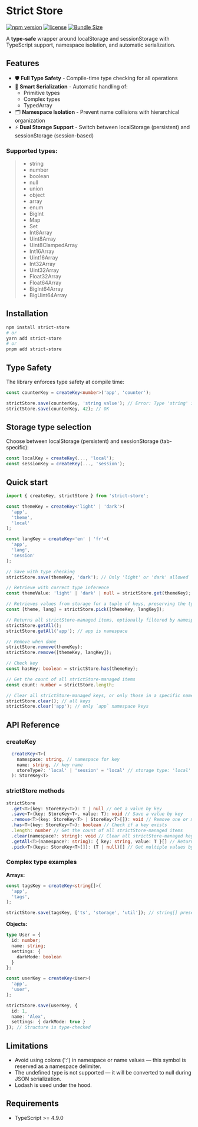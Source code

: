 # Strict Store

[![npm version](https://img.shields.io/npm/v/strict-store)](https://www.npmjs.com/package/strict-store)
[![license](https://img.shields.io/npm/l/strict-store?v=2)](https://github.com/Papaskas/strict-store/blob/main/LICENSE)
[![Bundle Size](https://img.shields.io/bundlephobia/min/strict-store)](https://bundlephobia.com/package/strict-store)

A **type-safe** wrapper around localStorage and sessionStorage with TypeScript support, namespace isolation, and automatic serialization.

## Features
- 🛡 **Full Type Safety** - Compile-time type checking for all operations
- 🧠 **Smart Serialization** - Automatic handling of:
    - Primitive types
    - Complex types
    - TypedArray
- 🗂 **Namespace Isolation** - Prevent name collisions with hierarchical organization
- ⚡ **Dual Storage Support** - Switch between localStorage (persistent) and sessionStorage (session-based)

### Supported types:

> - string
> - number
> - boolean
> - null
> - union
> - object
> - array
> - enum
> - BigInt
> - Map
> - Set
> - Int8Array
> - Uint8Array
> - Uint8ClampedArray
> - Int16Array
> - Uint16Array
> - Int32Array
> - Uint32Array
> - Float32Array
> - Float64Array
> - BigInt64Array
> - BigUint64Array

## Installation

```bash
npm install strict-store
# or
yarn add strict-store
# or
pnpm add strict-store
```

## Type Safety

The library enforces type safety at compile time:

```typescript
const counterKey = createKey<number>('app', 'counter');

strictStore.save(counterKey, 'string value'); // Error: Type 'string' is not assignable to type 'number'
strictStore.save(counterKey, 42); // OK
```

## Storage type selection

Choose between localStorage (persistent) and sessionStorage (tab-specific):

```typescript
const localKey = createKey(..., 'local');
const sessionKey = createKey(..., 'session');
```

## Quick start

```typescript
import { createKey, strictStore } from 'strict-store';

const themeKey = createKey<'light' | 'dark'>(
  'app',
  'theme',
  'local'
);

const langKey = createKey<'en' | 'fr'>(
  'app',
  'lang',
  'session'
);

// Save with type checking
strictStore.save(themeKey, 'dark'); // Only 'light' or 'dark' allowed

// Retrieve with correct type inference
const themeValue: 'light' | 'dark' | null = strictStore.get(themeKey); // Type: 'light' | 'dark' | null

// Retrieves values from storage for a tuple of keys, preserving the type for each key.
const [theme, lang] = strictStore.pick([themeKey, langKey]);

// Returns all strictStore-managed items, optionally filtered by namespace
strictStore.getAll();
strictStore.getAll('app'); // app is namespace

// Remove when done
strictStore.remove(themeKey);
strictStore.remove([themeKey, langKey]);

// Check key
const hasKey: boolean = strictStore.has(themeKey);

// Get the count of all strictStore-managed items
const count: number = strictStore.length;

// Clear all strictStore-managed keys, or only those in a specific namespace, from storage
strictStore.clear(); // all keys
strictStore.clear('app'); // only `app` namespace keys
```

## API Reference

### createKey
```typescript
  createKey<T>(
    namespace: string, // namespace for key
    name: string, // key name
    storeType?: 'local' | 'session' = 'local' // storage type: 'local' (default) or 'session'
  ): StoreKey<T>
```

### strictStore methods
```typescript
strictStore
  .get<T>(key: StoreKey<T>): T | null // Get a value by key
  .save<T>(key: StoreKey<T>, value: T): void // Save a value by key
  .remove<T>(key: StoreKey<T> | StoreKey<T>[]): void // Remove one or multiple keys
  .has<T>(key: StoreKey<T>): boolean // Check if a key exists
  .length: number // Get the count of all strictStore-managed items
  .clear(namespace?: string): void // Clear all strictStore-managed keys, or only those in a namespace
  .getAll<T>(namespace?: string): { key: string, value: T }[] // Returns all strictStore-managed items, optionally filtered by namespace
  .pick<T>(keys: StoreKey<T>[]): (T | null)[] // Get multiple values by keys
```

### Complex type examples

**Arrays:**

```typescript
const tagsKey = createKey<string[]>(
  'app', 
  'tags',
);

strictStore.save(tagsKey, ['ts', 'storage', 'util']); // string[] preserved
```

**Objects:**
```typescript
type User = {
  id: number;
  name: string;
  settings: {
    darkMode: boolean
  }
};

const userKey = createKey<User>(
  'app',
  'user',
);

strictStore.save(userKey, {
  id: 1,
  name: 'Alex',
  settings: { darkMode: true }
}); // Structure is type-checked
```

## Limitations

- Avoid using colons (':') in namespace or name values — this symbol is reserved as a namespace delimiter.
- The undefined type is not supported — it will be converted to null during JSON serialization.
- Lodash is used under the hood.

## Requirements
- TypeScript >= 4.9.0
